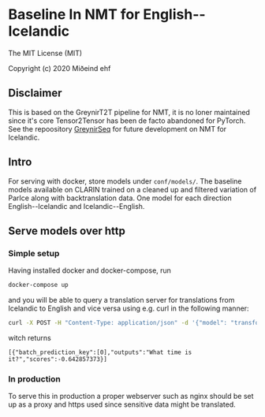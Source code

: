 # Baseline In NMT for English--Icelandic

The MIT License (MIT)

Copyright (c) 2020 Miðeind ehf

## Disclaimer

This is based on the GreynirT2T pipeline for NMT, it is no loner maintained since it's core Tensor2Tensor has been de facto abandoned for PyTorch. See the repoository [GreynirSeq](https://github.com/mideind/GreynirSeq) for future development on NMT for Icelandic.

## Intro

For serving with docker, store models under `conf/models/`. The baseline models available on CLARIN trained on a cleaned up and filtered variation of ParIce along with backtranslation data. One model for each direction English--Icelandic and Icelandic--English.

## Serve models over http

### Simple setup

Having installed docker and docker-compose, run

```bash
docker-compose up
```

and you will be able to query a translation server for translations from Icelandic to English and vice versa using e.g. curl in the following manner:

```bash
curl -X POST -H "Content-Type: application/json" -d '{"model": "transformer-bt", "target": "en", "source": "is", "pgs": ["Hvað er klukkan?"]}' localhost:5005/translate.api
```

witch returns

```
[{"batch_prediction_key":[0],"outputs":"What time is it?","scores":-0.642857373}]
```

### In production

To serve this in production a proper webserver such as nginx should be set up as a proxy and https used since sensitive data might be translated.
